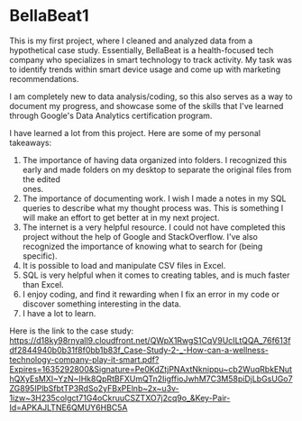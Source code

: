# BellaBeat1
This is my first project, where I cleaned and analyzed data from a hypothetical case study. Essentially, BellaBeat is a health-focused tech company who specializes in smart technology to track activity. My task was to identify trends within smart device usage and come up with marketing recommendations.

I am completely new to data analysis/coding, so this also serves as a way to document my progress, and showcase some of the skills that I've learned through Google's Data Analytics certification program.

I have learned a lot from this project. Here are some of my personal takeaways:
  1. The importance of having data organized into folders. I recognized this early and made folders on my desktop to separate the original files from the edited    
     ones.
  3. The importance of documenting work. I wish I made a notes in my SQL queries to describe what my thought process was. This is something I will make an effort to      get better at in my next project.
  4. The internet is a very helpful resource. I could not have completed this project without the help of Google and StackOverflow. I've also recognized the    importance of knowing what to search for (being specific).
  5. It is possible to load and manipulate CSV files in Excel.
  6. SQL is very helpful when it comes to creating tables, and is much faster than Excel.
  7. I enjoy coding, and find it rewarding when I fix an error in my code or discover something interesting in the data.
  8. I have a lot to learn. 
    
Here is the link to the case study:
https://d18ky98rnyall9.cloudfront.net/QWpX1RwgS1CqV9UcILtQQA_76f613fdf2844940b0b31f8f0bb1b83f_Case-Study-2-_-How-can-a-wellness-technology-company-play-it-smart.pdf?Expires=1635292800&Signature=Pe0KdZtjPNAxtNknippu~cb2WuqRbkENuthQXyEsMXI~YzN~IHk8QpRtBFXUmQTn2IigffioJwhM7C3M58piDjLbGsUGo7ZG895IPlbSfbtTP3RdSo2yFBxPElnb~2x~u3v-1izw~3H235colgct71G4oCkruuCSZTXO7j2cq9o_&Key-Pair-Id=APKAJLTNE6QMUY6HBC5A 
